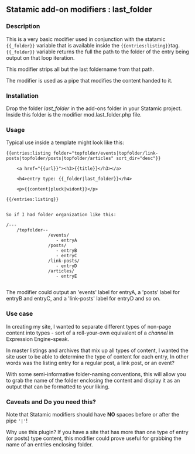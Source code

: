 ## Statamic add-on modifiers : last_folder

### Description

This is a very basic modifier used in conjunction with the statamic ```{{_folder}}```  variable that is available inside the ```{{entries:listing}}```tag. ```{{_folder}}``` variable returns the full the path to the folder of the entry being output on that loop iteration. 

This modifier strips all but the last foldername from that path.  

The modifier is used as a pipe that modifies the content handed to it. 

### Installation

Drop the folder *last_folder* in the add-ons folder in your Statamic project. Inside this folder is the modifier mod.last_folder.php file. 


### Usage

Typical use inside a template might look like this:


```
{{entries:listing folder="topfolder/events|topfolder/link-posts|topfolder/posts|topfolder/articles" sort_dir="desc"}}
	
	<a href="{{url}}"><h3>{{title}}</h3></a>
	
	<h4>entry type: {{_folder|last_folder}}</h4>

	<p>{{content|pluck|widont}}</p>

{{/entries:listing}}


So if I had folder organization like this:

/---
    /topfolder--
                /events/
                   - entryA
                /posts/
                   - entryB
                   - entryC
                /link-posts/
                   - entryD
                /articles/
                   - entryE


```

		

The modifier could output an 'events' label for entryA, a 'posts' label for entryB and entryC, and a 'link-posts' label for entryD and so on.


### Use case

In creating my site, I wanted to separate different types of non-page content into types - sort of a roll-your-own equivalent of a *channel* in Expression Engine-speak. 

In master listings and archives that mix up all types of content, I wanted the site user to be able to determine the type of content for each entry, In other words was the listing entry for a regular post, a link post, or an event? 

With some semi-informative folder-naming conventions, this will allow you to grab the name of the folder enclosing the content and display it as an output that can be formatted to your liking.

### Caveats and Do you need this?

Note that Statamic modifiers should have **NO** spaces before or after the pipe ```'|'```!

Why use this plugin? If you have a site that has more than one type of entry (or posts) type content, this modifier could prove useful for grabbing the name of an entries enclosing folder. 










